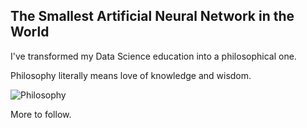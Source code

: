 ## The Smallest Artificial Neural Network in the World

I've transformed my Data Science education into a philosophical one.

Philosophy literally means love of knowledge and wisdom.

![Philosophy](https://github.com/user-attachments/assets/ab069cd2-d69c-47bd-b89c-0d994ce400bb)

More to follow.
